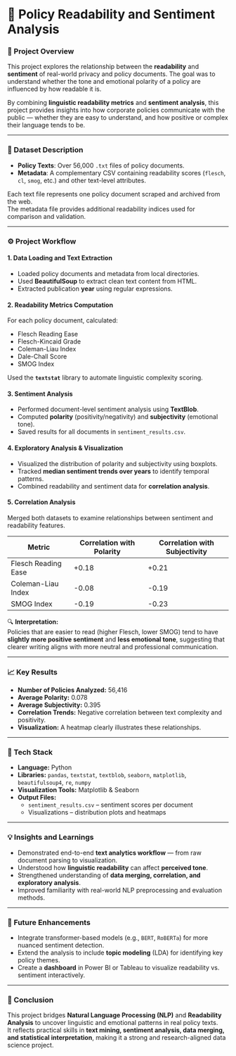 # 📘 Policy Readability and Sentiment Analysis

### 🧠 Project Overview
This project explores the relationship between the **readability** and **sentiment** of real-world privacy and policy documents. The goal was to understand whether the tone and emotional polarity of a policy are influenced by how readable it is.

By combining **linguistic readability metrics** and **sentiment analysis**, this project provides insights into how corporate policies communicate with the public — whether they are easy to understand, and how positive or complex their language tends to be.

---

### 📂 Dataset Description
- **Policy Texts**: Over 56,000 `.txt` files of policy documents.
- **Metadata**: A complementary CSV containing readability scores (`flesch`, `cl`, `smog`, etc.) and other text-level attributes.

Each text file represents one policy document scraped and archived from the web.  
The metadata file provides additional readability indices used for comparison and validation.

---

### ⚙️ Project Workflow

#### 1. Data Loading and Text Extraction
- Loaded policy documents and metadata from local directories.
- Used **BeautifulSoup** to extract clean text content from HTML.
- Extracted publication **year** using regular expressions.

#### 2. Readability Metrics Computation
For each policy document, calculated:
- Flesch Reading Ease  
- Flesch-Kincaid Grade  
- Coleman-Liau Index  
- Dale-Chall Score  
- SMOG Index  

Used the **`textstat`** library to automate linguistic complexity scoring.

#### 3. Sentiment Analysis
- Performed document-level sentiment analysis using **TextBlob**.
- Computed **polarity** (positivity/negativity) and **subjectivity** (emotional tone).
- Saved results for all documents in `sentiment_results.csv`.

#### 4. Exploratory Analysis & Visualization
- Visualized the distribution of polarity and subjectivity using boxplots.
- Tracked **median sentiment trends over years** to identify temporal patterns.
- Combined readability and sentiment data for **correlation analysis**.

#### 5. Correlation Analysis
Merged both datasets to examine relationships between sentiment and readability features.

| Metric | Correlation with Polarity | Correlation with Subjectivity |
|---------|----------------------------|-------------------------------|
| Flesch Reading Ease | +0.18 | +0.21 |
| Coleman-Liau Index | -0.08 | -0.19 |
| SMOG Index | -0.19 | -0.23 |

🔍 **Interpretation:**  
Policies that are easier to read (higher Flesch, lower SMOG) tend to have **slightly more positive sentiment** and **less emotional tone**, suggesting that clearer writing aligns with more neutral and professional communication.

---

### 📈 Key Results
- **Number of Policies Analyzed:** 56,416  
- **Average Polarity:** 0.078  
- **Average Subjectivity:** 0.395  
- **Correlation Trends:** Negative correlation between text complexity and positivity.  
- **Visualization:** A heatmap clearly illustrates these relationships.

---

### 🧩 Tech Stack
- **Language:** Python  
- **Libraries:** `pandas`, `textstat`, `textblob`, `seaborn`, `matplotlib`, `beautifulsoup4`, `re`, `numpy`  
- **Visualization Tools:** Matplotlib & Seaborn  
- **Output Files:**  
  - `sentiment_results.csv` – sentiment scores per document  
  - Visualizations – distribution plots and heatmaps  

---

### 💡 Insights and Learnings
- Demonstrated end-to-end **text analytics workflow** — from raw document parsing to visualization.
- Understood how **linguistic readability** can affect **perceived tone**.
- Strengthened understanding of **data merging, correlation, and exploratory analysis**.
- Improved familiarity with real-world NLP preprocessing and evaluation methods.

---

### 🚀 Future Enhancements
- Integrate transformer-based models (e.g., `BERT`, `RoBERTa`) for more nuanced sentiment detection.
- Extend the analysis to include **topic modeling** (LDA) for identifying key policy themes.
- Create a **dashboard** in Power BI or Tableau to visualize readability vs. sentiment interactively.

---

### 🏁 Conclusion
This project bridges **Natural Language Processing (NLP)** and **Readability Analysis** to uncover linguistic and emotional patterns in real policy texts.  
It reflects practical skills in **text mining, sentiment analysis, data merging, and statistical interpretation**, making it a strong and research-aligned data science project.

